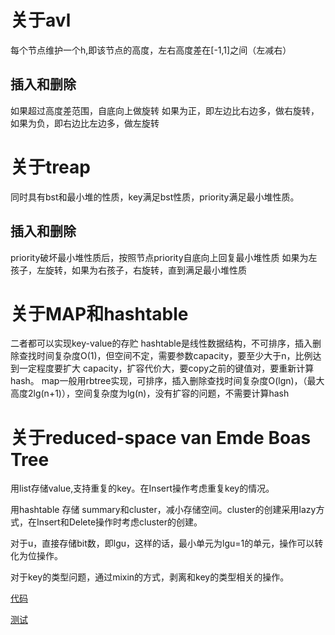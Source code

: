 # 关于avl
每个节点维护一个h,即该节点的高度，左右高度差在[-1,1]之间（左减右）
## 插入和删除
如果超过高度差范围，自底向上做旋转
如果为正，即左边比右边多，做右旋转，如果为负，即右边比左边多，做左旋转

# 关于treap
同时具有bst和最小堆的性质，key满足bst性质，priority满足最小堆性质。
## 插入和删除
priority破坏最小堆性质后，按照节点priority自底向上回复最小堆性质
如果为左孩子，左旋转，如果为右孩子，右旋转，直到满足最小堆性质

# 关于MAP和hashtable
二者都可以实现key-value的存贮
hashtable是线性数据结构，不可排序，插入删除查找时间复杂度O(1)，但空间不定，需要参数capacity，要至少大于n，比例达到一定程度要扩大
capacity，扩容代价大，要copy之前的键值对，要重新计算hash。
map一般用rbtree实现，可排序，插入删除查找时间复杂度O(lgn)，（最大高度2lg(n+1)），空间复杂度为lg(n)，没有扩容的问题，不需要计算hash

# 关于reduced-space van Emde Boas Tree
用list存储value,支持重复的key。在Insert操作考虑重复key的情况。

用hashtable 存储 summary和cluster，减小存储空间。cluster的创建采用lazy方式，在Insert和Delete操作时考虑cluster的创建。

对于u，直接存储bit数，即lgu，这样的话，最小单元为lgu=1的单元，操作可以转化为位操作。

对于key的类型问题，通过mixin的方式，剥离和key的类型相关的操作。

[代码](https://github.com/shady831213/algorithms/blob/master/tree/vEBTree/rsVEBTree.go)

[测试](https://github.com/shady831213/algorithms/blob/master/tree/vEBTree/rsVEBTree_test.go)
